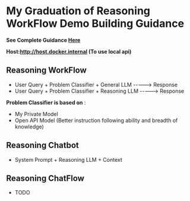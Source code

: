# My Graduation of Reasoning WorkFlow Demo Building Guidance

**See Complete Guidance [Here](README_Guidance.md)**

**Host:http://host.docker.internal (To use local api)**


## Reasoning WorkFlow

- User Query + Problem Classifier + General LLM  -----> Response
- User Query + Problem Classifier + Reasoning LLM -----> Response

**Problem Classifier is based on** :
- My Private Model 
- Open API Model (Better instruction following ability and breadth of knowledge)


## Reasoning Chatbot

- System Prompt + Reasoning LLM + Context

## Reasoning ChatFlow

- TODO